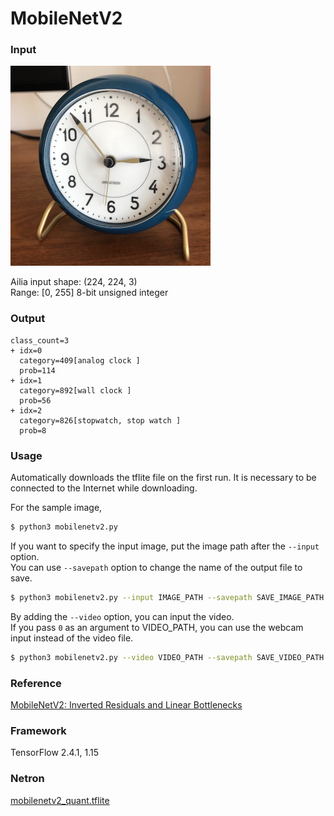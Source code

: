 # MobileNetV2

### Input

<img src="clock.jpg" width="320px">

Ailia input shape: (224, 224, 3)  
Range: [0, 255] 8-bit unsigned integer

### Output
```
class_count=3
+ idx=0
  category=409[analog clock ]
  prob=114
+ idx=1
  category=892[wall clock ]
  prob=56
+ idx=2
  category=826[stopwatch, stop watch ]
  prob=8
```

### Usage
Automatically downloads the tflite file on the first run.
It is necessary to be connected to the Internet while downloading.

For the sample image,
``` bash
$ python3 mobilenetv2.py 
```

If you want to specify the input image, put the image path after the `--input` option.  
You can use `--savepath` option to change the name of the output file to save.
```bash
$ python3 mobilenetv2.py --input IMAGE_PATH --savepath SAVE_IMAGE_PATH
```

By adding the `--video` option, you can input the video.   
If you pass `0` as an argument to VIDEO_PATH, you can use the webcam input instead of the video file.
```bash
$ python3 mobilenetv2.py --video VIDEO_PATH --savepath SAVE_VIDEO_PATH
```


### Reference

[MobileNetV2: Inverted Residuals and Linear Bottlenecks](https://arxiv.org/abs/1801.04381)


### Framework
TensorFlow 2.4.1, 1.15

### Netron

[mobilenetv2_quant.tflite](https://netron.app/?url=https://storage.googleapis.com/ailia-models-tflite/mobilenetv2/mobilenetv2_quant.tflite)

